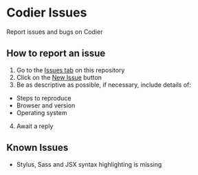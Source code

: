 # Codier Issues
Report issues and bugs on Codier

## How to report an issue
1. Go to the [Issues tab](https://github.com/CodierIO/codier-issues/issues) on this repository
2. Click on the [New Issue](https://github.com/CodierIO/codier-issues/issues/new) button
3. Be as descriptive as possible, if necessary, include details of:
  - Steps to reproduce
  - Browser and version
  - Operating system
4. Await a reply

## Known Issues
- Stylus, Sass and JSX syntax highlighting is missing

